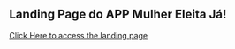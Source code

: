 ## Landing Page do APP Mulher Eleita Já!

[Click Here to access the landing page](https://mulher-eleita-ja.vercel.app/)


